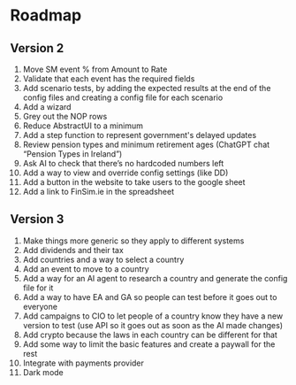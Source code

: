 # Roadmap

## Version 2
1. Move SM event % from Amount to Rate
2. Validate that each event has the required fields
3. Add scenario tests, by adding the expected results at the end of the config files and creating a config file for each scenario
4. Add a wizard
5. Grey out the NOP rows
6. Reduce AbstractUI to a minimum
7. Add a step function to represent government's delayed updates
8. Review pension types and minimum retirement ages (ChatGPT chat “Pension Types in Ireland”) 
9. Ask AI to check that there’s no hardcoded numbers left
10. Add a way to view and override config settings (like DD)
11. Add a button in the website to take users to the google sheet
12. Add a link to FinSim.ie in the spreadsheet


## Version 3
1. Make things more generic so they apply to different systems
2. Add dividends and their tax
3. Add countries and a way to select a country
4. Add an event to move to a country
5. Add a way for an AI agent to research a country and generate the config file for it
6. Add a way to have EA and GA so people can test before it goes out to everyone
7. Add campaigns to CIO to let people of a country know they have a new version to test (use API so it goes out as soon as the AI made changes)
8. Add crypto because the laws in each country can be different for that
9. Add some way to limit the basic features and create a paywall for the rest
10. Integrate with payments provider
11. Dark mode

